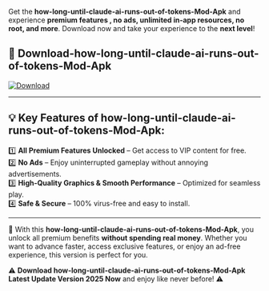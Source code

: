 

Get the **how-long-until-claude-ai-runs-out-of-tokens-Mod-Apk** and experience **premium features , no ads, unlimited in-app resources, no root, and more**. Download now and take your experience to the **next level**!

## 📲 **Download-how-long-until-claude-ai-runs-out-of-tokens-Mod-Apk**  

[![Download](https://i.imgur.com/s9jy2pZ.png)](https://t.co/FKmqrqFo6t?title=how-long-until-claude-ai-runs-out-of-tokens&ref=gt)

---

## 💡 **Key Features of how-long-until-claude-ai-runs-out-of-tokens-Mod-Apk:**

1️⃣  **All Premium Features Unlocked** – Get access to VIP content for free.  
2️⃣  **No Ads** – Enjoy uninterrupted gameplay without annoying advertisements.  
3️⃣  **High-Quality Graphics & Smooth Performance** – Optimized for seamless play.  
4️⃣  **Safe & Secure** – 100% virus-free and easy to install.  

---

📌 With this **how-long-until-claude-ai-runs-out-of-tokens-Mod-Apk**, you unlock all premium benefits **without spending real money**. Whether you want to advance faster, access exclusive features, or enjoy an ad-free experience, this version is perfect for you.  

⚠️ **Download how-long-until-claude-ai-runs-out-of-tokens-Mod-Apk Latest Update Version 2025 Now** and enjoy like never before! ⚠️